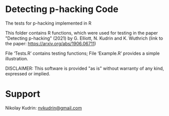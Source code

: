 # Detecting p-hacking Code
The tests for p-hacking implemented in R

This folder contains R functions, which were used for testing in the paper "Detecting p-hacking" (2021) by G. Elliott, N. Kudrin and K. Wuthrich (link to the paper: https://arxiv.org/abs/1906.06711)

File ‘Tests.R’ contains testing functions; File ‘Example.R’ provides a simple illustration.

DISCLAIMER: This software is provided "as is" without warranty of any kind, expressed or implied.

# Support 
Nikolay Kudrin: nvkudrin@gmail.com
